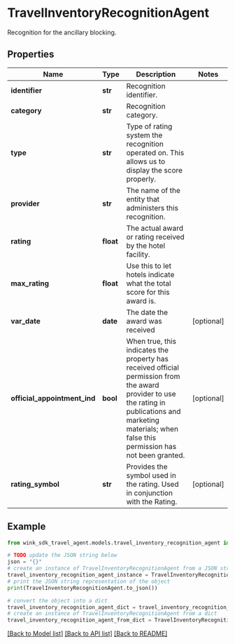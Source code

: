 # TravelInventoryRecognitionAgent

Recognition for the ancillary blocking.

## Properties

Name | Type | Description | Notes
------------ | ------------- | ------------- | -------------
**identifier** | **str** | Recognition identifier. | 
**category** | **str** | Recognition category. | 
**type** | **str** | Type of rating system the recognition operated on. This allows us to display the score properly. | 
**provider** | **str** | The name of the entity that administers this recognition. | 
**rating** | **float** | The actual award or rating received by the hotel facility. | 
**max_rating** | **float** | Use this to let hotels indicate what the total score for this award is. | 
**var_date** | **date** | The date the award was received | [optional] 
**official_appointment_ind** | **bool** | When true, this indicates the property has received official permission from the award provider to use the rating in publications and marketing materials; when false this permission has not been granted. | [optional] 
**rating_symbol** | **str** | Provides the symbol used in the rating. Used in conjunction with the Rating. | [optional] 

## Example

```python
from wink_sdk_travel_agent.models.travel_inventory_recognition_agent import TravelInventoryRecognitionAgent

# TODO update the JSON string below
json = "{}"
# create an instance of TravelInventoryRecognitionAgent from a JSON string
travel_inventory_recognition_agent_instance = TravelInventoryRecognitionAgent.from_json(json)
# print the JSON string representation of the object
print(TravelInventoryRecognitionAgent.to_json())

# convert the object into a dict
travel_inventory_recognition_agent_dict = travel_inventory_recognition_agent_instance.to_dict()
# create an instance of TravelInventoryRecognitionAgent from a dict
travel_inventory_recognition_agent_from_dict = TravelInventoryRecognitionAgent.from_dict(travel_inventory_recognition_agent_dict)
```
[[Back to Model list]](../README.md#documentation-for-models) [[Back to API list]](../README.md#documentation-for-api-endpoints) [[Back to README]](../README.md)


